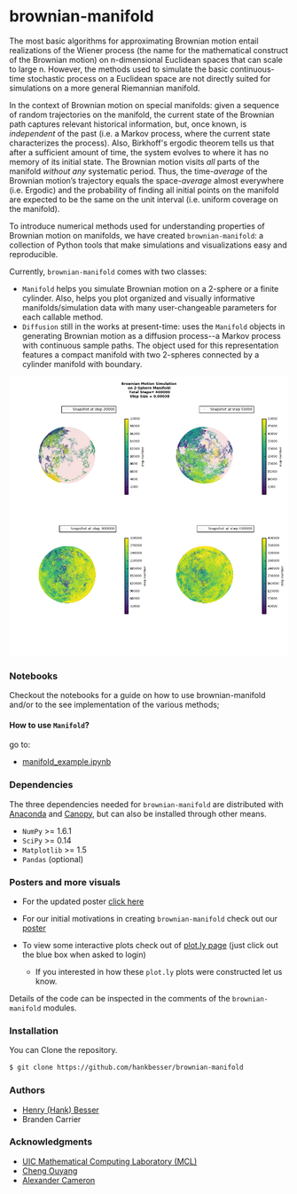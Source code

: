 
# brownian-manifold

The most basic algorithms for approximating Brownian motion entail realizations of the Wiener process (the name for the mathematical construct of the Brownian motion) on n-dimensional Euclidean spaces that can scale to large n. However, the methods used to simulate the basic continuous-time stochastic process on a Euclidean space are not directly suited for simulations on a more general Riemannian manifold.

In the context of Brownian motion on special manifolds: given a sequence of random trajectories on the manifold, the current state of the Brownian path captures relevant historical information, but, once known, is *independent* of the past (i.e. a Markov process, where the current state characterizes the process). Also, Birkhoff's ergodic theorem tells us that after a sufficient amount of time, the system evolves to where it has no memory of its initial state. The Brownian motion visits *all* parts of the manifold *without any* systematic period.  Thus, the time-*average* of the Brownian motion’s trajectory equals the space-*average* almost everywhere (i.e. Ergodic) and the probability of finding all initial points on the manifold are expected to be the same on the unit interval (i.e. uniform coverage on the manifold).

To introduce numerical methods used for understanding properties of Brownian motion on manifolds, we have created ```brownian-manifold```: a collection of Python tools that make simulations and visualizations easy and reproducible.

Currently, ```brownian-manifold``` comes with two classes:
- ```Manifold``` helps you simulate Brownian motion on a 2-sphere or a finite cylinder. Also, helps you plot organized and visually informative manifolds/simulation data with many user-changeable parameters for each callable method.  
- ```Diffusion``` still in the works at present-time: uses the ```Manifold``` objects in generating Brownian motion as a diffusion process--a Markov process with continuous sample paths. The object used for this representation features a compact manifold with two 2-spheres connected by a cylinder manifold with boundary.

![](https://github.com/hankbesser/brownian-manifold/blob/master/poster_and_figures/2_sphere_400000.png)

### Notebooks

Checkout the notebooks for a guide on how to use brownian-manifold and/or to the see implementation of the various methods;

#### How to use ```Manifold```?

go to:
- [manifold_example.ipynb](https://github.com/hankbesser/brownian-manifold/blob/master/notebook_examples/manifold_example.ipynb)

### Dependencies

The three dependencies needed for ```brownian-manifold``` are distributed with [Anaconda](https://www.continuum.io/downloads) and [Canopy](https://www.enthought.com/products/canopy/), but can also be installed through other means.
- ```NumPy``` >= 1.6.1
- ```SciPy``` >= 0.14
- ```Matplotlib``` >= 1.5
- ```Pandas``` (optional)

### Posters and more visuals

* For the updated poster [click here](https://github.com/hankbesser/brownian-manifold/blob/master/poster_and_figures/new_poster_hank.pdf)

* For our initial motivations in creating ```brownian-manifold``` check out our [poster](http://mcl.math.uic.edu/wp-content/uploads/2016/08/F16-BMM-poster.pdf)   

* To view some interactive plots check out of [plot.ly page](https://plot.ly/~besser2/) (just click out the blue box when asked to login)
  - If you interested in how these ```plot.ly```  plots were constructed let us know.  

Details of the code can be inspected in the comments of the ```brownian-manifold``` modules.

### Installation

You can Clone the repository.

```bash
$ git clone https://github.com/hankbesser/brownian-manifold
```

### Authors

* [Henry (Hank) Besser](https://github.com/hankbesser)
* Branden Carrier


### Acknowledgments
* [UIC Mathematical Computing Laboratory (MCL)](http://mcl.math.uic.edu/fall-2016-projects/)
* [Cheng Ouyang](http://homepages.math.uic.edu/~couyang/)
* [Alexander Cameron](http://homepages.math.uic.edu/~acamer4/teaching.html)
